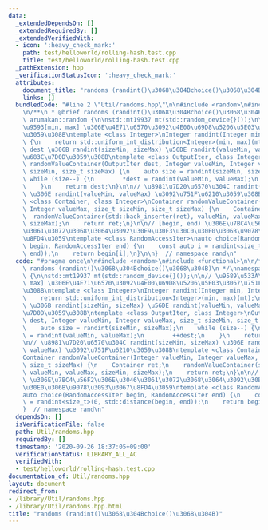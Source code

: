 ```yaml
---
data:
  _extendedDependsOn: []
  _extendedRequiredBy: []
  _extendedVerifiedWith:
  - icon: ':heavy_check_mark:'
    path: test/helloworld/rolling-hash.test.cpp
    title: test/helloworld/rolling-hash.test.cpp
  _pathExtension: hpp
  _verificationStatusIcon: ':heavy_check_mark:'
  attributes:
    document_title: "randoms (randint()\u3068\u304Bchoice()\u3068\u304B)"
    links: []
  bundledCode: "#line 2 \"Util/randoms.hpp\"\n\n#include <random>\n#include <functional>\n\
    \n/**\n * @brief randoms (randint()\u3068\u304Bchoice()\u3068\u304B)\n */\nnamespace\
    \ arumakan::random {\n\nstd::mt19937 mt(std::random_device{}());\n\n// \u9589\u533A\
    \u9593[min, max] \u306E\u4E71\u6570\u3092\u4E00\u69D8\u5206\u5E03\u3067\u751F\u6210\
    \u3059\u308B\ntemplate <class Integer>\nInteger randint(Integer min, Integer max)\
    \ {\n    return std::uniform_int_distribution<Integer>(min, max)(mt);\n}\n\n//\
    \ dest \u306B randint(sizeMin, sizeMax) \u56DE randint(valueMin, valueMax) \u3092\
    \u683C\u7D0D\u3059\u308B\ntemplate <class OutputIter, class Integer>\nOutputIter\
    \ randomValueContainer(OutputIter dest, Integer valueMin, Integer valueMax, size_t\
    \ sizeMin, size_t sizeMax) {\n    auto size = randint(sizeMin, sizeMax);\n   \
    \ while (size--) {\n        *dest = randint(valueMin, valueMax);\n        ++dest;\n\
    \    }\n    return dest;\n}\n\n// \u8981\u7D20\u6570\u304C randint(sizeMin, sizeMax)\
    \ \u306E randint(valueMin, valueMax) \u3092\u751F\u6210\u3059\u308B\ntemplate\
    \ <class Container, class Integer>\nContainer randomValueContainer(Integer valueMin,\
    \ Integer valueMax, size_t sizeMin, size_t sizeMax) {\n    Container ret;\n  \
    \  randomValueContainer(std::back_inserter(ret), valueMin, valueMax, sizeMin,\
    \ sizeMax);\n    return ret;\n}\n\n// [begin, end) \u306E\u7BC4\u56F2\u306E\u3046\
    \u3061\u3072\u3068\u3064\u3092\u30E9\u30F3\u30C0\u30E0\u306B\u9078\u3093\u3067\
    \u8FD4\u3059\ntemplate <class RandomAccessIter>\nauto choice(RandomAccessIter\
    \ begin, RandomAccessIter end) {\n    const auto i = randint<size_t>(0, std::distance(begin,\
    \ end));\n    return begin[i];\n}\n\n}  // namespace rand\n"
  code: "#pragma once\n\n#include <random>\n#include <functional>\n\n/**\n * @brief\
    \ randoms (randint()\u3068\u304Bchoice()\u3068\u304B)\n */\nnamespace arumakan::random\
    \ {\n\nstd::mt19937 mt(std::random_device{}());\n\n// \u9589\u533A\u9593[min,\
    \ max] \u306E\u4E71\u6570\u3092\u4E00\u69D8\u5206\u5E03\u3067\u751F\u6210\u3059\
    \u308B\ntemplate <class Integer>\nInteger randint(Integer min, Integer max) {\n\
    \    return std::uniform_int_distribution<Integer>(min, max)(mt);\n}\n\n// dest\
    \ \u306B randint(sizeMin, sizeMax) \u56DE randint(valueMin, valueMax) \u3092\u683C\
    \u7D0D\u3059\u308B\ntemplate <class OutputIter, class Integer>\nOutputIter randomValueContainer(OutputIter\
    \ dest, Integer valueMin, Integer valueMax, size_t sizeMin, size_t sizeMax) {\n\
    \    auto size = randint(sizeMin, sizeMax);\n    while (size--) {\n        *dest\
    \ = randint(valueMin, valueMax);\n        ++dest;\n    }\n    return dest;\n}\n\
    \n// \u8981\u7D20\u6570\u304C randint(sizeMin, sizeMax) \u306E randint(valueMin,\
    \ valueMax) \u3092\u751F\u6210\u3059\u308B\ntemplate <class Container, class Integer>\n\
    Container randomValueContainer(Integer valueMin, Integer valueMax, size_t sizeMin,\
    \ size_t sizeMax) {\n    Container ret;\n    randomValueContainer(std::back_inserter(ret),\
    \ valueMin, valueMax, sizeMin, sizeMax);\n    return ret;\n}\n\n// [begin, end)\
    \ \u306E\u7BC4\u56F2\u306E\u3046\u3061\u3072\u3068\u3064\u3092\u30E9\u30F3\u30C0\
    \u30E0\u306B\u9078\u3093\u3067\u8FD4\u3059\ntemplate <class RandomAccessIter>\n\
    auto choice(RandomAccessIter begin, RandomAccessIter end) {\n    const auto i\
    \ = randint<size_t>(0, std::distance(begin, end));\n    return begin[i];\n}\n\n\
    }  // namespace rand\n"
  dependsOn: []
  isVerificationFile: false
  path: Util/randoms.hpp
  requiredBy: []
  timestamp: '2020-09-26 18:37:05+09:00'
  verificationStatus: LIBRARY_ALL_AC
  verifiedWith:
  - test/helloworld/rolling-hash.test.cpp
documentation_of: Util/randoms.hpp
layout: document
redirect_from:
- /library/Util/randoms.hpp
- /library/Util/randoms.hpp.html
title: "randoms (randint()\u3068\u304Bchoice()\u3068\u304B)"
---
```

